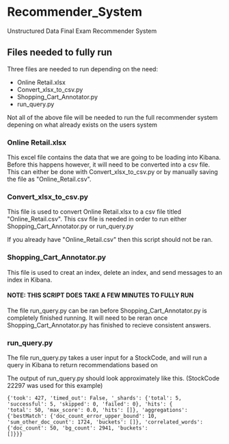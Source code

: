 # Recommender_System
Unstructured Data Final Exam Recommender System


## Files needed to fully run 

Three files are needed to run depending on the need:
  - Online Retail.xlsx
  - Convert_xlsx_to_csv.py
  - Shopping_Cart_Annotator.py
  - run_query.py
  
Not all of the above file will be needed to run the full recommender system depening on what already exists on the users system

### Online Retail.xlsx

This excel file contains the data that we are going to be loading into Kibana.  Before this happens however, it will need to be converted into a csv file.  This can either be done with Convert_xlsx_to_csv.py or by manually saving the file as "Online_Retail.csv".

### Convert_xlsx_to_csv.py

This file is used to convert Online Retail.xlsx to a csv file titled "Online_Retail.csv". This csv file is needed in order to run either Shopping_Cart_Annotator.py or run_query.py

If you already have "Online_Retail.csv" then this script should not be ran.

### Shopping_Cart_Annotator.py

This file is used to creat an index, delete an index, and send messages to an index in Kibana.  

#### NOTE: THIS SCRIPT DOES TAKE A FEW MINUTES TO FULLY RUN 
The file run_query.py can be ran before Shopping_Cart_Annotator.py is completely finished running.  It will need to be reran once Shopping_Cart_Annotator.py has finished to recieve consistent answers.

### run_query.py

The file run_query.py takes a user input for a StockCode, and will run a query in Kibana to return recommendations based on 






The output of run_query.py should look approximately like this. (StockCode 22297 was used for this example)

```
{'took': 427, 'timed_out': False, '_shards': {'total': 5, 'successful': 5, 'skipped': 0, 'failed': 0}, 'hits': {
'total': 50, 'max_score': 0.0, 'hits': []}, 'aggregations': {'bestMatch': {'doc_count_error_upper_bound': 10,
'sum_other_doc_count': 1724, 'buckets': []}, 'correlated_words': {'doc_count': 50, 'bg_count': 2941, 'buckets':
[]}}}

```
